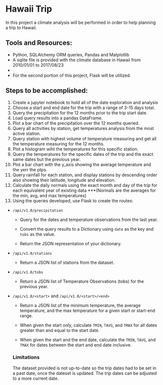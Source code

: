 # Hawaii Trip
In this project a climate analysis will be performed in order to help planning a trip to Hawaii. 

## Tools and Resources:
* Python, SQLAlchemy ORM queries, Pandas and Matplotlib
* A sqlite file is provided with the climate database in Hawaii from 2010/01/01 to 2017/08/23
* 
* For the second portion of this project, Flask will be utilized. 

## Steps to be accomplished:
1. Create a jupyter notebook to hold all of the date exploration and analysis
2. Choose a start and end date for the trip with a range of 3-15 days total. 
3. Query the precipitation for the 12 months prior to the trip start date.
4. Load query results into a pandas DataFrame.
5. Plot a bar chart of the  precipitation over the 12 months queried.
6. Query all activities by station, get temperatures analysis from the most active station.
7. Query station with highest volume of temperature measuring and get all the 
temperature measuring for the 12 months. 
8. Plot a histogram wiht the temperatures for this specific station.
9. Query the temperatures for the specific dates of the trip and the exact same
dates but the previous year.
10. Plot a bar chart with the y_axis showing the average temperature and the yerr the ptps.
11. Query rainfall for each station, and display stations by descending order also showing their latitude, longitude and elevation.
12. Calculate the daily normals using the exact month and day of the trip for each equivalent year of existing data ***(Normals are the averages for the min, avg, and max temperatures) 
13. Using the queries developed, use Flask to create the routes:

* `/api/v1.0/precipitation`

  * Query for the dates and temperature observations from the last year.

  * Convert the query results to a Dictionary using `date` as the key and `tobs` as the value.

  * Return the JSON representation of your dictionary.

* `/api/v1.0/stations`

  * Return a JSON list of stations from the dataset.

* `/api/v1.0/tobs`

  * Return a JSON list of Temperature Observations (tobs) for the previous year.

* `/api/v1.0/<start>` and `/api/v1.0/<start>/<end>`

  * Return a JSON list of the minimum temperature, the average temperature, and the max temperature for a given start or start-end range.

  * When given the start only, calculate `TMIN`, `TAVG`, and `TMAX` for all dates greater than and equal to the start date.

  * When given the start and the end date, calculate the `TMIN`, `TAVG`, and `TMAX` for dates between the start and end date inclusive.

  ### Limitations
  The dataset provided is not up-to-date so the trip dates had to be set in a past date, once the dateset is updated. The trip dates can be adjusted to a more current date.
